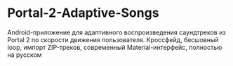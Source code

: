 # Portal-2-Adaptive-Songs
Android-приложение для адаптивного воспроизведения саундтреков из Portal 2 по скорости движения пользователя. Кроссфейд, бесшовный loop, импорт ZIP-треков, современный Material-интерфейс, полностью на русском
